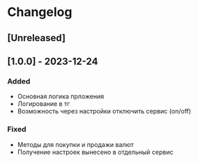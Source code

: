 # Changelog

## [Unreleased]

## [1.0.0] - 2023-12-24

### Added

- Основная логика прложения
- Логирование в тг
- Возможность через настройки отключить сервис (on/off)

### Fixed

- Методы для покупки и продажи валют
- Получение настроек вынесено в отдельный сервис